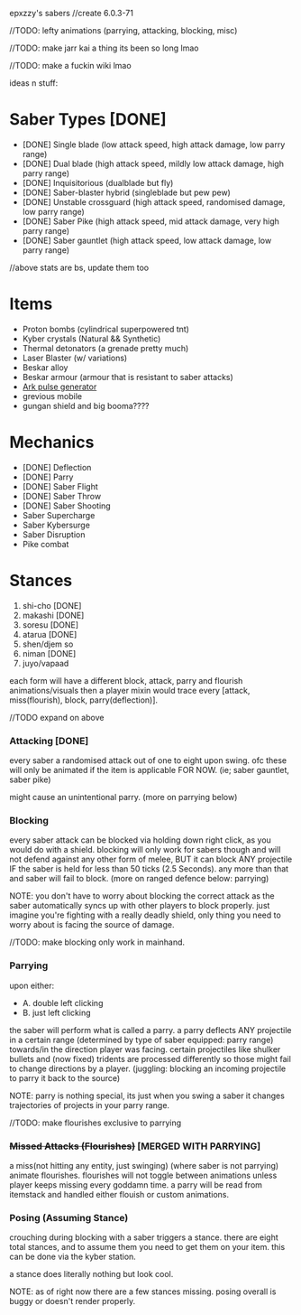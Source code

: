 epxzzy's sabers
//create 6.0.3-71

//TODO: lefty animations (parrying, attacking, blocking, misc)

//TODO: make jarr kai a thing its been so long lmao

//TODO: make a fuckin wiki lmao

ideas n stuff:

# Saber Types [DONE]
 - [DONE] Single blade (low attack speed, high attack damage, low parry range)
 - [DONE] Dual blade (high attack speed, mildly low attack damage, high parry range)
 - [DONE] Inquisitorious (dualblade but fly)
 - [DONE] Saber-blaster hybrid (singleblade but pew pew)
 - [DONE] Unstable crossguard (high attack speed, randomised damage, low parry range)
 - [DONE] Saber Pike (high attack speed, mid attack damage, very high parry range)
 - [DONE] Saber gauntlet (high attack speed, low attack damage, low parry range)

//above stats are bs, update them too

# Items 
 - Proton bombs (cylindrical superpowered tnt)
 - Kyber crystals (Natural && Synthetic)
 - Thermal detonators (a grenade pretty much)
 - Laser Blaster (w/ variations)
 - Beskar alloy
 - Beskar armour (armour that is resistant to saber attacks)
 - [Ark pulse generator](https://starwars.fandom.com/wiki/Arc_Pulse_Generator)
 - grevious mobile
 - gungan shield and big booma????

# Mechanics 
 - [DONE] Deflection
 - [DONE] Parry 
 - [DONE] Saber Flight
 - [DONE] Saber Throw
 - [DONE] Saber Shooting
 - Saber Supercharge
 - Saber Kybersurge
 - Saber Disruption
 - Pike combat
   
# Stances 
 1. shi-cho [DONE]
 2. makashi [DONE] 
 3. soresu [DONE] 
 4. atarua [DONE] 
 5. shen/djem so
 6. niman [DONE] 
 7. juyo/vapaad 

each form will have a different block, attack, parry and flourish animations/visuals
then a player mixin would trace every [attack, miss(flourish), block, parry(deflection)].

//TODO expand on above

### Attacking [DONE]
every saber a randomised attack out of one to eight upon swing.
ofc these will only be animated if the item is applicable FOR NOW.
(ie; saber gauntlet, saber pike)

might cause an unintentional parry.
(more on parrying below)


### Blocking 
every saber attack can be blocked via holding down right click,
as you would do with a shield. blocking will only work for sabers
though and will not defend against any other form of melee, BUT
it can block ANY projectile IF the saber is held for less than
50 ticks (2.5 Seconds). any more than that and saber will fail to
block.
(more on ranged defence below: parrying)

NOTE: you don't have to worry about blocking the correct attack as 
the saber automatically syncs up with other players to block properly.
just imagine you're fighting with a really deadly shield, only thing
you need to worry about is facing the source of damage.

//TODO: make blocking only work in mainhand.

### Parrying
upon either:   
- A. double left clicking
- B. just left clicking

the saber will perform what is called a parry. a parry deflects
ANY projectile in a certain range
(determined by type of saber equipped: parry range)
towards/in the direction player was facing. certain projectiles
like shulker bullets and (now fixed) tridents are processed
differently so those might fail to change directions by a
player.
(juggling: blocking an incoming projectile
to parry it back to the source)

NOTE: parry is nothing special, its just when you swing a saber
it changes trajectories of projects in your parry range.

//TODO: make flourishes exclusive to parrying

### ~~Missed Attacks (Flourishes)~~ [MERGED WITH PARRYING]
a miss(not hitting any entity, just swinging)
(where saber is not parrying) animate flourishes.
flourishes will not toggle between animations unless player keeps
missing every goddamn time. a parry will be read from itemstack
and handled either flouish or custom animations.

### Posing (Assuming Stance)
crouching during blocking with a saber triggers a stance.
there are eight total stances, and to assume them you need to get
them on your item. this can be done via the kyber station.

a stance does literally nothing but look cool.

NOTE: as of right now there are a few stances missing. posing
overall is buggy or doesn't render properly.

###